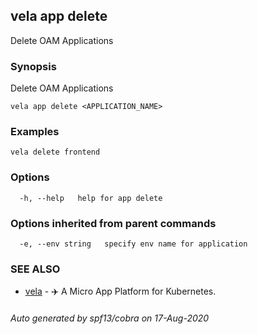 ## vela app delete

Delete OAM Applications

### Synopsis

Delete OAM Applications

```
vela app delete <APPLICATION_NAME>
```

### Examples

```
vela delete frontend
```

### Options

```
  -h, --help   help for app delete
```

### Options inherited from parent commands

```
  -e, --env string   specify env name for application
```

### SEE ALSO

* [vela](vela.md)	 - ✈️  A Micro App Platform for Kubernetes.

###### Auto generated by spf13/cobra on 17-Aug-2020
